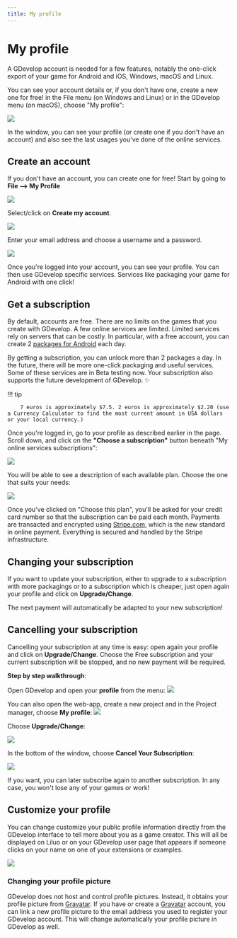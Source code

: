```yaml
---
title: My profile
---
```

# My profile

A GDevelop account is needed for a few features, notably the one-click export of your game for Android and iOS, Windows, macOS and Linux.

You can see your account details or, if you don't have one, create a new one for free! in the File menu (on Windows and Linux) or in the GDevelop menu (on macOS), choose "My profile":

![](/gdevelop5/interface/gdevelop-profile-locate.gif)

In the window, you can see your profile (or create one if you don't have an account) and also see the last usages you've done of the online services.

## Create an account

If you don't have an account, you can create one for free! Start by going to **File --> My Profile**

![](/gdevelop5/interface/account-create-locate.png)

Select/click on **Create my account**.

![](/gdevelop5/interface/account-create.png)

Enter your email address and choose a username and a password.

![](/gdevelop5/interface/account-create-details.png)

Once you're logged into your account, you can see your profile. You can then use GDevelop specific services. Services like packaging your game for Android with one click!

## Get a subscription

By default, accounts are free. There are no limits on the games that you create with GDevelop.
A few online services are limited. Limited services rely on servers that can be costly. In particular, with a free account, you can create 2 [packages for Android](/gdevelop5/publishing/android_and_ios) each day.

By getting a subscription, you can unlock more than 2 packages a day. In the future, there will be more one-click packaging and useful services. Some of these services are in Beta testing now.  Your subscription also supports the future development of GDevelop. ✨

!!! tip

        7 euros is approximately $7.5. 2 euros is approximately $2.20 (use a Currency Calculator to find the most current amount in USA dollars or your local currency.)


Once you're logged in, go to your profile as described earlier in the page. Scroll down, and click on the **"Choose a subscription"** button beneath "My online services subscriptions":

![](/gdevelop5/interface/choose-a-subscription.png)

You will be able to see a description of each available plan. Choose the one that suits your needs:

![](/gdevelop5/interface/profile/pasted/20220526-111214.png)

Once you've clicked on "Choose this plan", you'll be asked for your credit card number so that the subscription can be paid each month. Payments are transacted and encrypted using [Stripe.com](https://stripe.com), which is the new standard in online payment. Everything is secured and handled by the Stripe infrastructure.

## Changing your subscription

If you want to update your subscription, either to upgrade to a subscription with more packagings or to a subscription which is cheaper, just open again your profile and click on **Upgrade/Change**.

The next payment will automatically be adapted to your new subscription!

## Cancelling your subscription

Cancelling your subscription at any time is easy: open again your profile and click on **Upgrade/Change**. Choose the Free subscription and your current subscription will be stopped, and no new payment will be required.

**Step by step walkthrough**:

Open GDevelop and open your **profile** from the menu:
![](/gdevelop5/interface/profile/pasted/20200411-164041.png)

You can also open the web-app, create a new project and in the Project manager, choose **My profile**:
![](/gdevelop5/interface/profile/pasted/20200411-164551.png)

Choose **Upgrade/Change**:

![](/gdevelop5/interface/profile/pasted/20200411-163828.png)

In the bottom of the window, choose **Cancel Your Subscription**:

![](/gdevelop5/interface/profile/pasted/20200411-163941.png)

If you want, you can later subscribe again to another subscription. In any case, you won't lose any of your games or work!

## Customize your profile

You can change customize your public profile information directly from the GDevelop interface to tell more about you as a game creator. This will all be displayed on Liluo or on your GDevelop user page that appears if someone clicks on your name on one of your extensions or examples.

![](/gdevelop5/interface/gdevelop_profile_customize.gif)

### Changing your profile picture

GDevelop does not host and control profile pictures. Instead, it obtains your profile picture from [Gravatar](https://gravatar.com). If you have or create a [Gravatar](https://gravatar.com) account, you can link a new profile picture to the email address you used to register your GDevelop account. This will change automatically your profile picture in GDevelop as well.